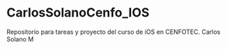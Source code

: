 # CarlosSolanoCenfo_IOS
Repositorio para tareas y proyecto del curso de iOS en CENFOTEC. Carlos Solano M
